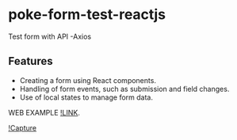 # poke-form-test-reactjs
Test form with API -Axios

## Features

- Creating a form using React components.
- Handling of form events, such as submission and field changes.
- Use of local states to manage form data.

WEB EXAMPLE [!LINK](https://codesandbox.io/p/sandbox/github/woohdang/poke-form-test-reactjs/tree/main/poke-searcher?file=%2Fsrc%2FForm.jsx%3A1%2C1).

[!Capture]()
